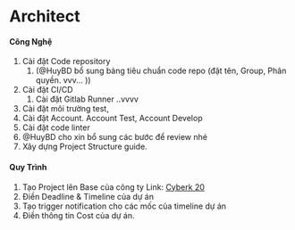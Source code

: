 # Architect

#### Công Nghệ

1. Cài đặt Code repository
   1. (@HuyBD bổ sung bảng tiêu chuẩn code repo (đặt tên, Group, Phân quyền. vvv... ))
2. Cài đặt CI/CD
   1. Cài đặt Gitlab Runner ..vvvv
3. Cài đặt môi trường test,
4. Cài đặt Account. Account Test, Account Develop
5. Cài đặt code linter
6. @HuyBD cho xin bổ sung các bước để review nhé
7. Xây dựng Project Structure guide.

#### Quy Trình

1. Tạo Project lên Base của công ty Link: [Cyberk 20](https://cyberk-vn.sg.larksuite.com/base/QpyFb4aA6aVefosGQ7flHBdvgNE)
2. Điền Deadline & Timeline của dự án
3. Tạo trigger notification cho các mốc của timeline dự án
4. Điền thông tin Cost của dự án.
